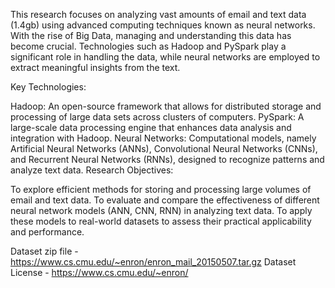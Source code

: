This research focuses on analyzing vast amounts of email and text data (1.4gb) using advanced computing techniques known as neural networks. With the rise of Big Data, managing and understanding this data has become crucial. Technologies such as Hadoop and PySpark play a significant role in handling the data, while neural networks are employed to extract meaningful insights from the text.

Key Technologies:

Hadoop: An open-source framework that allows for distributed storage and processing of large data sets across clusters of computers.
PySpark: A large-scale data processing engine that enhances data analysis and integration with Hadoop.
Neural Networks: Computational models, namely Artificial Neural Networks (ANNs), Convolutional Neural Networks (CNNs), and Recurrent Neural Networks (RNNs), designed to recognize patterns and analyze text data.
Research Objectives:

To explore efficient methods for storing and processing large volumes of email and text data.
To evaluate and compare the effectiveness of different neural network models (ANN, CNN, RNN) in analyzing text data.
To apply these models to real-world datasets to assess their practical applicability and performance.

Dataset zip file - https://www.cs.cmu.edu/~enron/enron_mail_20150507.tar.gz
Dataset License - https://www.cs.cmu.edu/~enron/
